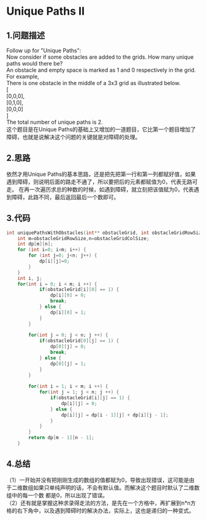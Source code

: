 Unique Paths II
===

1.问题描述
---

Follow up for "Unique Paths":<br>
Now consider if some obstacles are added to the grids. How many unique paths would there be?<br>
An obstacle and empty space is marked as 1 and 0 respectively in the grid.<br>
For example,<br>
There is one obstacle in the middle of a 3x3 grid as illustrated below.<br>
[<br>
  [0,0,0],<br>
  [0,1,0],<br>
  [0,0,0]<br>
]<br>
The total number of unique paths is 2.<br>
这个题目是在Unique Paths的基础上又增加的一道题目，它比第一个题目增加了障碍，也就是说解决这个问题的关键就是对障碍的处理。

2.思路
---

依然才用Unique Paths的基本思路，还是把先把第一行和第一列都赋好值，如果遇到障碍，则说明后面的路走不通了，所以要把后的元素都赋值为0，代表无路可走。
在再一次遍历求总的种数的时候，如遇到障碍，就立刻把该值赋为0，代表遇到障碍，此路不同，最后返回最后一个数即可。

3.代码
---

```c
int uniquePathsWithObstacles(int** obstacleGrid, int obstacleGridRowSize, int obstacleGridColSize) {
    int m=obstacleGridRowSize,n=obstacleGridColSize;
    int dp[m][n];
    for (int i=0; i<m; i++) {
        for (int j=0; j<n; j++) {
            dp[i][j]=0;
        }
    }
    int i, j;
    for(int i = 0; i < m; i ++) {
            if(obstacleGrid[i][0] == 1) {
                dp[i][0] = 0;
                break;
            } else {
                dp[i][0] = 1;
            }
        }
        
        for(int j = 0; j < n; j ++) {
            if(obstacleGrid[0][j] == 1) {
                dp[0][j] = 0;
                break;
            } else {
                dp[0][j] = 1;
            }
        }
        
        for(int i = 1; i < m; i ++) {
            for(int j = 1; j < n; j ++) {
                if(obstacleGrid[i][j] == 1) {
                    dp[i][j] = 0;
                } else {
                    dp[i][j] = dp[i - 1][j] + dp[i][j - 1];
                }
            }
        }
        return dp[m - 1][n - 1];
    }
```
    
    
4.总结
 ---
    
（1）一开始并没有把刚刚生成的数组的值都赋为0，导致出现错误，这可能是由于二维数组如果只单纯声明的话，不会有默认值。而解决这个题目时默认了二维数组中的每一个数
 都是0，所以出现了错误。<br>
（2）还有就是掌握这种求录得走法的方法，是先在一个方格中，再扩展到n*n方格的右下角中，以及遇到障碍时的解决办法，实际上，这也是递归的一种变式。
